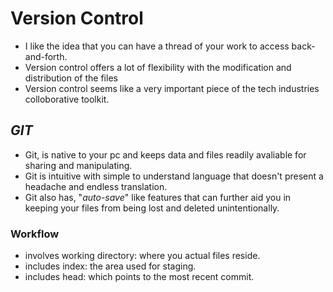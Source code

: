 # **Version Control**
- I like the idea that you can have a thread of your work to access back-and-forth.
- Version control offers a lot of flexibility with the modification and distribution of the files
- Version control seems like a very important piece of the tech industries colloborative toolkit.

## _**GIT**_
- Git, is native to your pc and keeps data and files readily avaliable for sharing and manipulating. 
- Git is intuitive with simple to understand language that doesn't present a headache and endless translation. 
- Git also has, "_auto-save_" like features that can further aid you in keeping your files from being lost and deleted unintentionally.

### **Workflow**
- involves working directory: where you actual files reside.
- includes index: the area used for staging.
- includes head: which points to the most recent commit.
